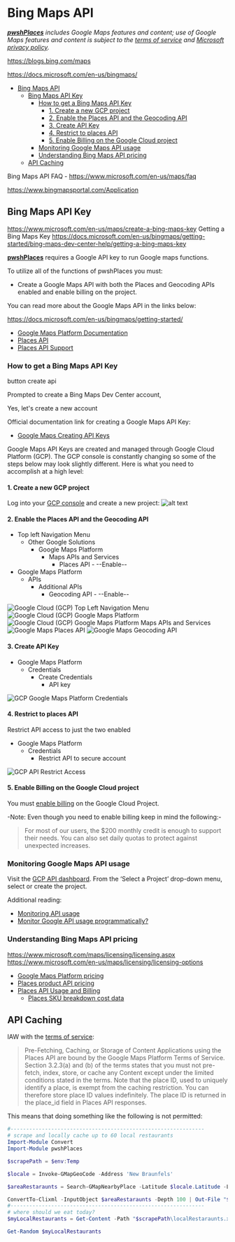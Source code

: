 # Bing Maps API

***[pwshPlaces](https://github.com/techthoughts2/pwshPlaces)** includes Google Maps features and content; use of Google Maps features and content is subject to the [terms of service](https://www.microsoft.com/maps/product/terms.html) and [Microsoft privacy policy](https://privacy.microsoft.com/en-us/privacystatement).*

https://blogs.bing.com/maps

https://docs.microsoft.com/en-us/bingmaps/

- [Bing Maps API](#bing-maps-api)
  - [Bing Maps API Key](#bing-maps-api-key)
    - [How to get a Bing Maps API Key](#how-to-get-a-bing-maps-api-key)
      - [1. Create a new GCP project](#1-create-a-new-gcp-project)
      - [2. Enable the Places API and the Geocoding API](#2-enable-the-places-api-and-the-geocoding-api)
      - [3. Create API Key](#3-create-api-key)
      - [4. Restrict to places API](#4-restrict-to-places-api)
      - [5. Enable Billing on the Google Cloud project](#5-enable-billing-on-the-google-cloud-project)
    - [Monitoring Google Maps API usage](#monitoring-google-maps-api-usage)
    - [Understanding Bing Maps API pricing](#understanding-bing-maps-api-pricing)
  - [API Caching](#api-caching)

Bing Maps API FAQ - https://www.microsoft.com/en-us/maps/faq

https://www.bingmapsportal.com/Application

## Bing Maps API Key

https://www.microsoft.com/en-us/maps/create-a-bing-maps-key
Getting a Bing Maps Key
    https://docs.microsoft.com/en-us/bingmaps/getting-started/bing-maps-dev-center-help/getting-a-bing-maps-key

**[pwshPlaces](https://github.com/techthoughts2/pwshPlaces)** requires a Google API key to run Google maps functions.

To utilize all of the functions of pwshPlaces you must:

- Create a Google Maps API with both the Places and Geocoding APIs enabled and enable billing on the project.

You can read more about the Google Maps API in the links below:

https://docs.microsoft.com/en-us/bingmaps/getting-started/

- [Google Maps Platform Documentation](https://developers.google.com/maps/documentation#places)
- [Places API](https://developers.google.com/maps/documentation/places/web-service/overview)
- [Places API Support](https://developers.google.com/maps/documentation/places/web-service/support)

### How to get a Bing Maps API Key

button create api

Prompted to create a Bing Maps Dev Center account,

Yes, let's create a new account





Official documentation link for creating a Google Maps API Key:

- [Google Maps Creating API Keys](https://developers.google.com/maps/documentation/places/web-service/get-api-key#creating-api-keys)

Google Maps API Keys are created and managed through Google Cloud Platform (GCP). The GCP console is constantly changing so some of the steps below may look slightly different. Here is what you need to accomplish at a high level:

#### 1. Create a new GCP project

Log into your [GCP console](https://console.cloud.google.com/home/) and create a new project:
![alt text](../media/gcp_new_project.PNG 'Title')

#### 2. Enable the Places API and the Geocoding API

- Top left Navigation Menu
  - Other Google Solutions
    - Google Maps Platform
      - Maps APIs and Services
        - Places API - --Enable--
- Google Maps Platform
  - APIs
    - Additional APIs
      - Geocoding API - --Enable--

![Google Cloud (GCP) Top Left Navigation Menu](../media/google_cloud_top_left_navigation_menu.PNG 'GCP Navigation Menu')
![Google Cloud (GCP) Google Maps Platform](../media/gcp_google_maps_platform.PNG 'GCP Google Maps Platform')
![Google Cloud (GCP) Google Maps Platform Maps APIs and Services](../media/google_maps_platform_maps_api_and_services.PNG 'Google Maps Platform Maps APIs and Services')
![Google Maps Places API](../media/gcp_enable_places_api.PNG 'Google Maps Places API')
![Google Maps Geocoding API](../media/gcp_enable_geocoding_api.PNG 'Google Maps Geocoding API')

#### 3. Create API Key

- Google Maps Platform
  - Credentials
    - Create Credentials
      - API key

![GCP Google Maps Platform Credentials](../media/gcp_google_maps_create_credential_api.PNG 'Google Maps Platform Credentials')

#### 4. Restrict to places API

Restrict API access to just the two enabled

- Google Maps Platform
  - Credentials
    - Restrict API to secure account

![GCP API Restrict Access](../media/gcp_api_services_restrict_api_key.PNG 'API Restrict Access')

#### 5. Enable Billing on the Google Cloud project

You must [enable billing](https://console.cloud.google.com/project/_/billing/enable) on the Google Cloud Project.

-Note: Even though you need to enable billing keep in mind the following:-

> For most of our users, the $200 monthly credit is enough to support their needs. You can also set daily quotas to protect against unexpected increases.

### Monitoring Google Maps API usage

Visit the [GCP API dashboard](https://console.developers.google.com/apis/dashboard). From the ‘Select a Project’ drop-down menu, select or create the project.

Additional reading:

- [Monitoring API usage](https://cloud.google.com/apis/docs/monitoring)
- [Monitor Google API usage programmatically?](https://stackoverflow.com/questions/62511759/monitor-google-api-usage-programmatically)

### Understanding Bing Maps API pricing

https://www.microsoft.com/maps/licensing/licensing.aspx
https://www.microsoft.com/en-us/maps/licensing/licensing-options

- [Google Maps Platform pricing](https://cloud.google.com/maps-platform/pricing)
- [Places product API pricing](https://developers.google.com/maps/billing/gmp-billing#places-product)
- [Places API Usage and Billing](https://developers.google.com/maps/documentation/places/web-service/usage-and-billing)
  - [Places SKU breakdown cost data](https://developers.google.com/maps/billing/gmp-billing#basic-data)

## API Caching

IAW with the [terms of service](https://cloud.google.com/maps-platform/terms/):

> Pre-Fetching, Caching, or Storage of Content
Applications using the Places API are bound by the Google Maps Platform Terms of Service. Section 3.2.3(a) and (b) of the terms states that you must not pre-fetch, index, store, or cache any Content except under the limited conditions stated in the terms.
Note that the place ID, used to uniquely identify a place, is exempt from the caching restriction. You can therefore store place ID values indefinitely. The place ID is returned in the place_id field in Places API responses.

This means that doing something like the following is not permitted:

```powershell
#--------------------------------------------------------------
# scrape and locally cache up to 60 local restaurants
Import-Module Convert
Import-Module pwshPlaces

$scrapePath = $env:Temp

$locale = Invoke-GMapGeoCode -Address 'New Braunfels'

$areaRestaraunts = Search-GMapNearbyPlace -Latitude $locale.Latitude -Longitude $locale.Longitude -Radius 10000 -RankByProminence -Type restaurant -AllSearchResults

ConvertTo-Clixml -InputObject $areaRestaraunts -Depth 100 | Out-File "$scrapePath\localRestaraunts.xml"
#--------------------------------------------------------------
# where should we eat today?
$myLocalRestaurants = Get-Content -Path "$scrapePath\localRestaraunts.xml" -Raw | ConvertFrom-Clixml

Get-Random $myLocalRestaurants
```
